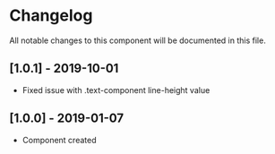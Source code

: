 # Changelog
All notable changes to this component will be documented in this file.

## [1.0.1] - 2019-10-01
- Fixed issue with .text-component line-height value

## [1.0.0] - 2019-01-07
- Component created
